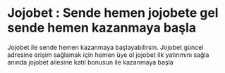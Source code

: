# Jojobet : Sende hemen jojobete gel sende hemen kazanmaya başla

Jojobet ile sende hemen kazanmaya başlayabilirsin. Jojobet güncel adresine erişim sağlamak için hemen üye ol jojobet ilk yatırımını sağla anında jojobet ailesine katıl bonusun ile kazanmaya başla
